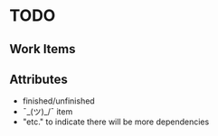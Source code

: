 # TODO

## Work Items

## Attributes

 * finished/unfinished
 * ¯\_(ツ)_/¯ item
 * "etc." to indicate there will be more dependencies
